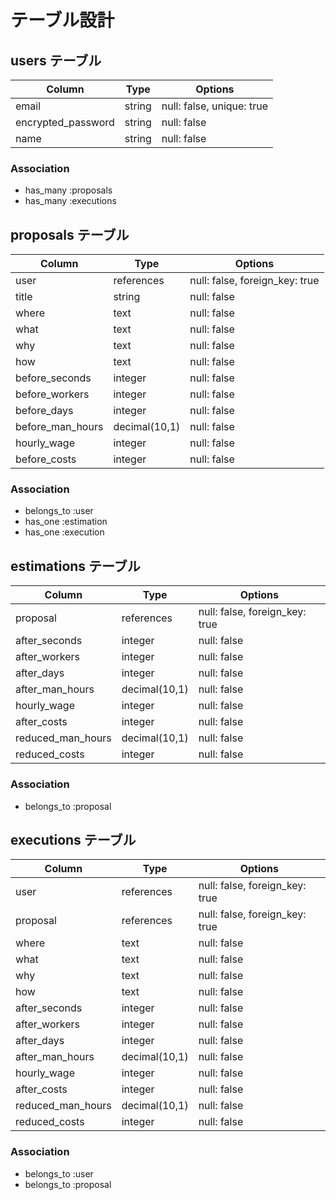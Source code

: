 # テーブル設計


## users テーブル

| Column             | Type   | Options                   |
| ------------------ | ------ | ------------------------- |
| email              | string | null: false, unique: true |
| encrypted_password | string | null: false               |
| name               | string | null: false               |

### Association

- has_many :proposals
- has_many :executions

## proposals テーブル

| Column             | Type          | Options                        |
| ------------------ | ------------- | ------------------------------ |
| user               | references    | null: false, foreign_key: true |
| title              | string        | null: false                    |
| where              | text          | null: false                    |
| what               | text          | null: false                    |
| why                | text          | null: false                    |
| how                | text          | null: false                    |
| before_seconds     | integer       | null: false                    |
| before_workers     | integer       | null: false                    |
| before_days        | integer       | null: false                    |
| before_man_hours   | decimal(10,1) | null: false                    |
| hourly_wage        | integer       | null: false                    |
| before_costs       | integer       | null: false                    |

### Association

- belongs_to :user
- has_one    :estimation
- has_one    :execution

## estimations テーブル

| Column             | Type          | Options                        |
| ------------------ | ------------- | ------------------------------ |
| proposal           | references    | null: false, foreign_key: true |
| after_seconds      | integer       | null: false                    |
| after_workers      | integer       | null: false                    |
| after_days         | integer       | null: false                    |
| after_man_hours    | decimal(10,1) | null: false                    |
| hourly_wage        | integer       | null: false                    |
| after_costs        | integer       | null: false                    |
| reduced_man_hours  | decimal(10,1) | null: false                    |
| reduced_costs      | integer       | null: false                    |

### Association

- belongs_to :proposal

## executions テーブル

| Column             | Type          | Options                        |
| ------------------ | ------------- | ------------------------------ |
| user               | references    | null: false, foreign_key: true |
| proposal           | references    | null: false, foreign_key: true |
| where              | text          | null: false                    |
| what               | text          | null: false                    |
| why                | text          | null: false                    |
| how                | text          | null: false                    |
| after_seconds      | integer       | null: false                    |
| after_workers      | integer       | null: false                    |
| after_days         | integer       | null: false                    |
| after_man_hours    | decimal(10,1) | null: false                    |
| hourly_wage        | integer       | null: false                    |
| after_costs        | integer       | null: false                    |
| reduced_man_hours  | decimal(10,1) | null: false                    |
| reduced_costs      | integer       | null: false                    |

### Association

- belongs_to :user
- belongs_to :proposal